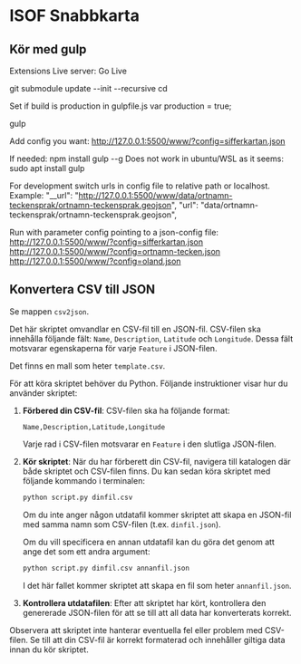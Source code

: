 # ISOF Snabbkarta

## Kör med gulp

Extensions Live server:
Go Live

git submodule update --init --recursive
cd

Set if build is production in gulpfile.js
var production = true;

gulp

Add config you want:
http://127.0.0.1:5500/www/?config=sifferkartan.json

If needed:
npm install gulp --g
Does not work in ubuntu/WSL as it seems:
sudo apt install gulp

For development switch urls in config file to relative path or localhost. Example:
			"__url": "http://127.0.0.1:5500/www/data/ortnamn-teckensprak/ortnamn-teckensprak.geojson",
			"url": "data/ortnamn-teckensprak/ortnamn-teckensprak.geojson",


Run with parameter config pointing to a json-config file:
http://127.0.0.1:5500/www/?config=sifferkartan.json
http://127.0.0.1:5500/www/?config=ortnamn-tecken.json
http://127.0.0.1:5500/www/?config=oland.json

## Konvertera CSV till JSON

Se mappen `csv2json`.

Det här skriptet omvandlar en CSV-fil till en JSON-fil. CSV-filen ska innehålla följande fält: `Name`, `Description`, `Latitude` och `Longitude`. Dessa fält motsvarar egenskaperna för varje `Feature` i JSON-filen.

Det finns en mall som heter `template.csv`.

För att köra skriptet behöver du Python. Följande instruktioner visar hur du använder skriptet:

1. **Förbered din CSV-fil**: CSV-filen ska ha följande format:

    ```
    Name,Description,Latitude,Longitude
    ```

    Varje rad i CSV-filen motsvarar en `Feature` i den slutliga JSON-filen.

2. **Kör skriptet**: När du har förberett din CSV-fil, navigera till katalogen där både skriptet och CSV-filen finns. Du kan sedan köra skriptet med följande kommando i terminalen:

    ```bash
    python script.py dinfil.csv
    ```

    Om du inte anger någon utdatafil kommer skriptet att skapa en JSON-fil med samma namn som CSV-filen (t.ex. `dinfil.json`).

    Om du vill specificera en annan utdatafil kan du göra det genom att ange det som ett andra argument:

    ```bash
    python script.py dinfil.csv annanfil.json
    ```

    I det här fallet kommer skriptet att skapa en fil som heter `annanfil.json`.

3. **Kontrollera utdatafilen**: Efter att skriptet har kört, kontrollera den genererade JSON-filen för att se till att all data har konverterats korrekt.

Observera att skriptet inte hanterar eventuella fel eller problem med CSV-filen. Se till att din CSV-fil är korrekt formaterad och innehåller giltiga data innan du kör skriptet.
